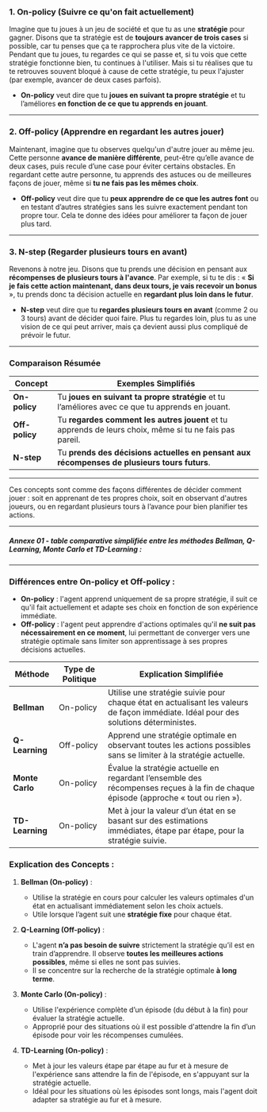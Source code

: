### 1. **On-policy** (Suivre ce qu'on fait actuellement)

Imagine que tu joues à un jeu de société et que tu as une **stratégie** pour gagner. Disons que ta stratégie est de **toujours avancer de trois cases** si possible, car tu penses que ça te rapprochera plus vite de la victoire. Pendant que tu joues, tu regardes ce qui se passe et, si tu vois que cette stratégie fonctionne bien, tu continues à l'utiliser. Mais si tu réalises que tu te retrouves souvent bloqué à cause de cette stratégie, tu peux l'ajuster (par exemple, avancer de deux cases parfois).

- **On-policy** veut dire que tu **joues en suivant ta propre stratégie** et tu l’améliores **en fonction de ce que tu apprends en jouant**.

---

### 2. **Off-policy** (Apprendre en regardant les autres jouer)

Maintenant, imagine que tu observes quelqu'un d'autre jouer au même jeu. Cette personne **avance de manière différente**, peut-être qu’elle avance de deux cases, puis recule d’une case pour éviter certains obstacles. En regardant cette autre personne, tu apprends des astuces ou de meilleures façons de jouer, même si **tu ne fais pas les mêmes choix**.

- **Off-policy** veut dire que tu **peux apprendre de ce que les autres font** ou en testant d’autres stratégies sans les suivre exactement pendant ton propre tour. Cela te donne des idées pour améliorer ta façon de jouer plus tard.

---

### 3. **N-step** (Regarder plusieurs tours en avant)

Revenons à notre jeu. Disons que tu prends une décision en pensant aux **récompenses de plusieurs tours à l'avance**. Par exemple, si tu te dis : « **Si je fais cette action maintenant, dans deux tours, je vais recevoir un bonus** », tu prends donc ta décision actuelle en **regardant plus loin dans le futur**.

- **N-step** veut dire que tu **regardes plusieurs tours en avant** (comme 2 ou 3 tours) avant de décider quoi faire. Plus tu regardes loin, plus tu as une vision de ce qui peut arriver, mais ça devient aussi plus compliqué de prévoir le futur.

---

### Comparaison Résumée

| Concept     | Exemples Simplifiés                                                                                      |
|-------------|----------------------------------------------------------------------------------------------------------|
| **On-policy** | Tu **joues en suivant ta propre stratégie** et tu l’améliores avec ce que tu apprends en jouant.          |
| **Off-policy** | Tu **regardes comment les autres jouent** et tu apprends de leurs choix, même si tu ne fais pas pareil.  |
| **N-step**    | Tu **prends des décisions actuelles en pensant aux récompenses de plusieurs tours futurs**.                |

---

Ces concepts sont comme des façons différentes de décider comment jouer : soit en apprenant de tes propres choix, soit en observant d'autres joueurs, ou en regardant plusieurs tours à l’avance pour bien planifier tes actions.

-----------------------------------
##### Annexe 01  - **table comparative simplifiée** entre les méthodes Bellman, Q-Learning, Monte Carlo et TD-Learning :
-----------------------------------


### Différences entre On-policy et Off-policy :

- **On-policy** : l'agent apprend uniquement de sa propre stratégie, il suit ce qu'il fait actuellement et adapte ses choix en fonction de son expérience immédiate.
- **Off-policy** : l'agent peut apprendre d'actions optimales qu'il **ne suit pas nécessairement en ce moment**, lui permettant de converger vers une stratégie optimale sans limiter son apprentissage à ses propres décisions actuelles.



| Méthode         | Type de Politique | Explication Simplifiée                                                                                                   |
|-----------------|-------------------|---------------------------------------------------------------------------------------------------------------------------|
| **Bellman**     | On-policy         | Utilise une stratégie suivie pour chaque état en actualisant les valeurs de façon immédiate. Idéal pour des solutions déterministes. |
| **Q-Learning**  | Off-policy        | Apprend une stratégie optimale en observant toutes les actions possibles sans se limiter à la stratégie actuelle. |
| **Monte Carlo** | On-policy         | Évalue la stratégie actuelle en regardant l’ensemble des récompenses reçues à la fin de chaque épisode (approche « tout ou rien »). |
| **TD-Learning** | On-policy         | Met à jour la valeur d’un état en se basant sur des estimations immédiates, étape par étape, pour la stratégie suivie.    |

### Explication des Concepts :

1. **Bellman (On-policy)** :
   - Utilise la stratégie en cours pour calculer les valeurs optimales d'un état en actualisant immédiatement selon les choix actuels.
   - Utile lorsque l’agent suit une **stratégie fixe** pour chaque état.

2. **Q-Learning (Off-policy)** :
   - L'agent **n’a pas besoin de suivre** strictement la stratégie qu’il est en train d’apprendre. Il observe **toutes les meilleures actions possibles**, même si elles ne sont pas suivies.
   - Il se concentre sur la recherche de la stratégie optimale **à long terme**.

3. **Monte Carlo (On-policy)** :
   - Utilise l'expérience complète d’un épisode (du début à la fin) pour évaluer la stratégie actuelle.
   - Approprié pour des situations où il est possible d'attendre la fin d’un épisode pour voir les récompenses cumulées.

4. **TD-Learning (On-policy)** :
   - Met à jour les valeurs étape par étape au fur et à mesure de l'expérience sans attendre la fin de l'épisode, en s'appuyant sur la stratégie actuelle.
   - Idéal pour les situations où les épisodes sont longs, mais l'agent doit adapter sa stratégie au fur et à mesure. 


